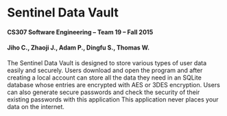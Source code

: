 # Sentinel Data Vault

#### CS307 Software Engineering – Team 19 – Fall 2015
#### Jiho C., Zhaoji J., Adam P., Dingfu S., Thomas W.


The Sentinel Data Vault is designed to store various types of user data easily and securely. Users download and open the program and after creating a local account can store all the data they need in an SQLite database whose entries are encrypted with AES or 3DES encryption. Users can also generate secure passwords and check the security of their existing passwords with this application This application never places your data on the internet. 
